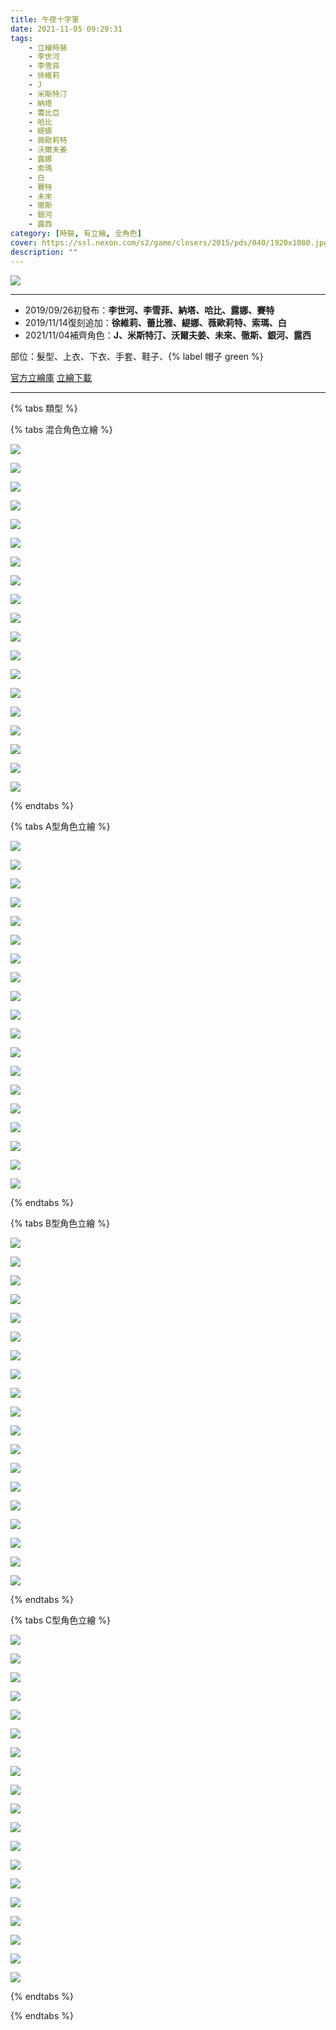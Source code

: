 ```yaml
---
title: 午夜十字軍
date: 2021-11-05 09:29:31
tags:
    - 立繪時裝
    - 李世河
    - 李雪菲
    - 徐維莉
    - J
    - 米斯特汀
    - 納塔
    - 蕾比亞
    - 哈比
    - 緹娜
    - 薇歐莉特
    - 沃爾夫姜
    - 露娜
    - 索瑪
    - 白
    - 賽特
    - 未來
    - 徹斯
    - 銀河
    - 露西
category: [時裝, 有立繪, 全角色]
cover: https://ssl.nexon.com/s2/game/closers/2015/pds/040/1920x1080.jpg
description: ""
---
```


![](https://ssl.nexon.com/s2/game/closers/2015/pds/040/1920x1080.jpg)

---
- 2019/09/26初發布：**李世河、李雪菲、納塔、哈比、露娜、賽特**
- 2019/11/14復刻追加：**徐維莉、蕾比雅、緹娜、薇歐莉特、索瑪、白**
- 2021/11/04補齊角色：**J、米斯特汀、沃爾夫姜、未來、徹斯、銀河、露西**

部位：髮型、上衣、下衣、手套、鞋子、{% label 帽子 green %} 

[官方立繪庫](https://closers.nexon.com/Pds/FanSiteKit)
[立繪下載](https://closers.vod.nexoncdn.co.kr/site/fansitekit/Closers_FansiteKit_midnight_iwtgh.zip)

---

{% tabs 類型 %}
<!-- tab 混搭立繪-->
{% tabs 混合角色立繪 %}
<!-- tab 李世河(Seha)-->
![](https://i.imgur.com/Ivd3LzAh.jpg)
<!-- endtab -->
<!-- tab 李雪菲(Seulbi)-->
![](https://i.imgur.com/0JvXIBph.jpg)
<!-- endtab -->
<!-- tab 徐維莉(Yuri)-->
![](https://i.imgur.com/98hZXjoh.jpg)
<!-- endtab -->
<!-- tab J-->
![](https://i.imgur.com/cBI00Mgh.jpg)
<!-- endtab -->
<!-- tab 米斯特汀(Tein)-->
![](https://i.imgur.com/Fd0tnL1h.jpg)
<!-- endtab -->
<!-- tab 納塔(Nata)-->
![](https://i.imgur.com/X9nbfAyh.jpg)
<!-- endtab -->
<!-- tab 蕾比雅(Levia)-->
![](https://i.imgur.com/EiDeGDQh.jpg)
<!-- endtab -->
<!-- tab 哈比(Harpy)-->
![](https://i.imgur.com/1goTRURh.jpg)
<!-- endtab -->
<!-- tab 緹娜(Tina)-->
![](https://i.imgur.com/6xc0lBph.jpg)
<!-- endtab -->
<!-- tab 薇歐莉特(Violet)-->
![](https://i.imgur.com/SJFlubkh.jpg)
<!-- endtab -->
<!-- tab 沃爾夫姜(Wolfgang)-->
![](https://i.imgur.com/JWmix7Zh.jpg)
<!-- endtab -->
<!-- tab 露娜(Luna)-->
![](https://i.imgur.com/zr0RajJh.jpg)
<!-- endtab -->
<!-- tab 索瑪(Soma)-->
![](https://i.imgur.com/EHrX3bCh.jpg)
<!-- endtab -->
<!-- tab 白(Bai)-->
![](https://i.imgur.com/rplM3I3h.jpg)
<!-- endtab -->
<!-- tab 賽特(Seth)-->
![](https://i.imgur.com/8nqL2IDh.jpg)
<!-- endtab -->
<!-- tab 未來(Mirae)-->
![](https://i.imgur.com/pTeYXO3h.jpg)
<!-- endtab -->
<!-- tab 徹斯(Chulsoo)-->
![](https://i.imgur.com/3EtM8Iih.jpg)
<!-- endtab -->
<!-- tab 銀河(Eunha)-->
![](https://i.imgur.com/8LfFwf9h.jpg)
<!-- endtab -->
<!-- tab 露西(Lucy)-->
![](https://i.imgur.com/7ACFCmwh.jpg)
<!-- endtab -->
{% endtabs %}
<!-- endtab -->

<!-- tab A型-->
{% tabs A型角色立繪 %}
<!-- tab 李世河(Seha)-->
![](https://i.imgur.com/gXnENXih.jpg)
<!-- endtab -->
<!-- tab 李雪菲(Seulbi)-->
![](https://i.imgur.com/Xvpu6yhh.jpg)
<!-- endtab -->
<!-- tab 徐維莉(Yuri)-->
![](https://i.imgur.com/m3orssNh.jpg)
<!-- endtab -->
<!-- tab J-->
![](https://i.imgur.com/tw2vXP2h.jpg)
<!-- endtab -->
<!-- tab 米斯特汀(Tein)-->
![](https://i.imgur.com/XsZDIRsh.jpg)
<!-- endtab -->
<!-- tab 納塔(Nata)-->
![](https://i.imgur.com/d7tIXNjh.jpg)
<!-- endtab -->
<!-- tab 蕾比雅(Levia)-->
![](https://i.imgur.com/kF3Ilrch.jpg)
<!-- endtab -->
<!-- tab 哈比(Harpy)-->
![](https://i.imgur.com/xS1QjiXh.jpg)
<!-- endtab -->
<!-- tab 緹娜(Tina)-->
![](https://i.imgur.com/SbmeiXJh.jpg)
<!-- endtab -->
<!-- tab 薇歐莉特(Violet)-->
![](https://i.imgur.com/DgMbmtfh.jpg)
<!-- endtab -->
<!-- tab 沃爾夫姜(Wolfgang)-->
![](https://i.imgur.com/lBlkvXBh.jpg)
<!-- endtab -->
<!-- tab 露娜(Luna)-->
![](https://i.imgur.com/RGHsHcDh.jpg)
<!-- endtab -->
<!-- tab 索瑪(Soma)-->
![](https://i.imgur.com/qbnbAj7h.jpg)
<!-- endtab -->
<!-- tab 白(Bai)-->
![](https://i.imgur.com/lgm6U30h.jpg)
<!-- endtab -->
<!-- tab 賽特(Seth)-->
![](https://i.imgur.com/8EHenEIh.jpg)
<!-- endtab -->
<!-- tab 未來(Mirae)-->
![](https://i.imgur.com/TqL8WJKh.jpg)
<!-- endtab -->
<!-- tab 徹斯(Chulsoo)-->
![](https://i.imgur.com/QgkTEqWh.jpg)
<!-- endtab -->
<!-- tab 銀河(Eunha)-->
![](https://i.imgur.com/3ryrBOyh.jpg)
<!-- endtab -->
<!-- tab 露西(Lucy)-->
![](https://i.imgur.com/CcEoWZZh.jpg)
<!-- endtab -->
{% endtabs %}
<!-- endtab -->

<!-- tab B型-->
{% tabs B型角色立繪 %}
<!-- tab 李世河(Seha)-->
![](https://i.imgur.com/mIAj4d5h.jpg)
<!-- endtab -->
<!-- tab 李雪菲(Seulbi)-->
![](https://i.imgur.com/xbcrTH5h.jpg)
<!-- endtab -->
<!-- tab 徐維莉(Yuri)-->
![](https://i.imgur.com/0bW7GPvh.jpg)
<!-- endtab -->
<!-- tab J-->
![](https://i.imgur.com/QesLUSvh.jpg)
<!-- endtab -->
<!-- tab 米斯特汀(Tein)-->
![](https://i.imgur.com/K9rP6RWh.jpg)
<!-- endtab -->
<!-- tab 納塔(Nata)-->
![](https://i.imgur.com/DL26ZvQh.jpg)
<!-- endtab -->
<!-- tab 蕾比雅(Levia)-->
![](https://i.imgur.com/VQfyPBrh.jpg)
<!-- endtab -->
<!-- tab 哈比(Harpy)-->
![](https://i.imgur.com/aASQuqoh.jpg)
<!-- endtab -->
<!-- tab 緹娜(Tina)-->
![](https://i.imgur.com/fvDzXqxh.jpg)
<!-- endtab -->
<!-- tab 薇歐莉特(Violet)-->
![](https://i.imgur.com/hAnxiFkh.jpg)
<!-- endtab -->
<!-- tab 沃爾夫姜(Wolfgang)-->
![](https://i.imgur.com/zGctlJWh.jpg)
<!-- endtab -->
<!-- tab 露娜(Luna)-->
![](https://i.imgur.com/Q64Kbq6h.jpg)
<!-- endtab -->
<!-- tab 索瑪(Soma)-->
![](https://i.imgur.com/KujVGvvh.jpg)
<!-- endtab -->
<!-- tab 白(Bai)-->
![](https://i.imgur.com/XERUibyh.jpg)
<!-- endtab -->
<!-- tab 賽特(Seth)-->
![](https://i.imgur.com/zvcSoDWh.jpg)
<!-- endtab -->
<!-- tab 未來(Mirae)-->
![](https://i.imgur.com/fTD6LEYh.jpg)
<!-- endtab -->
<!-- tab 徹斯(Chulsoo)-->
![](https://i.imgur.com/hC5TGWIh.jpg)
<!-- endtab -->
<!-- tab 銀河(Eunha)-->
![](https://i.imgur.com/UGd771Fh.jpg)
<!-- endtab -->
<!-- tab 露西(Lucy)-->
![](https://i.imgur.com/VD6WYlUh.jpg)
<!-- endtab -->
{% endtabs %}
<!-- endtab -->

<!-- tab C型-->
{% tabs C型角色立繪 %}
<!-- tab 李世河(Seha)-->
![](https://i.imgur.com/TNRDMaih.jpg)
<!-- endtab -->
<!-- tab 李雪菲(Seulbi)-->
![](https://i.imgur.com/N2Q7sA6h.jpg)
<!-- endtab -->
<!-- tab 徐維莉(Yuri)-->
![](https://i.imgur.com/SfZEhe8h.jpg)
<!-- endtab -->
<!-- tab J-->
![](https://i.imgur.com/LaJFtZIh.jpg)
<!-- endtab -->
<!-- tab 米斯特汀(Tein)-->
![](https://i.imgur.com/EbPqajIh.jpg)
<!-- endtab -->
<!-- tab 納塔(Nata)-->
![](https://i.imgur.com/1vGS2B8h.jpg)
<!-- endtab -->
<!-- tab 蕾比雅(Levia)-->
![](https://i.imgur.com/25Ue53ph.jpg)
<!-- endtab -->
<!-- tab 哈比(Harpy)-->
![](https://i.imgur.com/52L2v7Uh.jpg)
<!-- endtab -->
<!-- tab 緹娜(Tina)-->
![](https://i.imgur.com/HNtcCjch.jpg)
<!-- endtab -->
<!-- tab 薇歐莉特(Violet)-->
![](https://i.imgur.com/SKtbPtih.jpg)
<!-- endtab -->
<!-- tab 沃爾夫姜(Wolfgang)-->
![](https://i.imgur.com/WRGaxf5h.jpg)
<!-- endtab -->
<!-- tab 露娜(Luna)-->
![](https://i.imgur.com/iErM3Xah.jpg)
<!-- endtab -->
<!-- tab 索瑪(Soma)-->
![](https://i.imgur.com/MICDkdih.jpg)
<!-- endtab -->
<!-- tab 白(Bai)-->
![](https://i.imgur.com/A58vfV6h.jpg)
<!-- endtab -->
<!-- tab 賽特(Seth)-->
![](https://i.imgur.com/wi1G60vh.jpg)
<!-- endtab -->
<!-- tab 未來(Mirae)-->
![](https://i.imgur.com/e9nCyixh.jpg)
<!-- endtab -->
<!-- tab 徹斯(Chulsoo)-->
![](https://i.imgur.com/2GVvlc6h.jpg)
<!-- endtab -->
<!-- tab 銀河(Eunha)-->
![](https://i.imgur.com/QJYb2Zzh.jpg)
<!-- endtab -->
<!-- tab 露西(Lucy)-->
![](https://i.imgur.com/NSGTWnTh.jpg)
<!-- endtab -->
{% endtabs %}
<!-- endtab -->
{% endtabs %}

